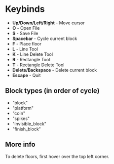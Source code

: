 # Keybinds

* **Up/Down/Left/Right** - Move cursor
* **O** - Open File
* **S** - Save File
* **Spacebar** - Cycle current block
* **F** - Place floor
* **L** - Line Tool
* **K** - Line Delete Tool
* **R** - Rectangle Tool
* **T** - Rectangle Delete Tool
* **Delete/Backspace** - Delete current block
* **Escape** - Quit

## Block types (in order of cycle)

* "block"
* "platform"
* "coin"
* "spikes"
* "invisible_block"
* "finish_block"

## More info

To delete floors, first hover over the top left corner.